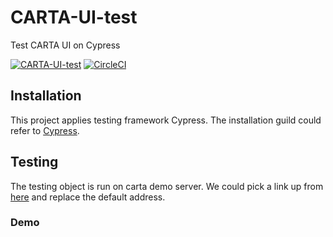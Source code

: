 # CARTA-UI-test
Test CARTA UI on Cypress

[![CARTA-UI-test](https://img.shields.io/endpoint?url=https://dashboard.cypress.io/badge/simple/1udw63/master&style=flat&logo=cypress)](https://dashboard.cypress.io/projects/1udw63/runs)
[![CircleCI](https://circleci.com/gh/zarda/carta-ui-test.svg?style=svg)](https://circleci.com/gh/circleci/circleci-docs)


## Installation
This project applies testing framework Cypress. The installation guild could refer to [Cypress](https://docs.cypress.io/guides/getting-started/installing-cypress).

## Testing
The testing object is run on carta demo server. We could pick a link up from [here](http://carta.asiaa.sinica.edu.tw/builds/) and replace the default address.

### Demo
